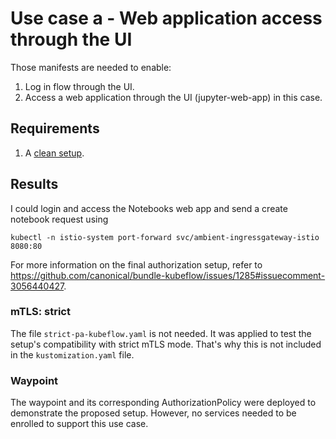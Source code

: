 # Use case a - Web application access through the UI

Those manifests are needed to enable:
1. Log in flow through the UI.
2. Access a web application through the UI (jupyter-web-app) in this case.

## Requirements
1. A [clean setup](../clean-setup/).

## Results
I could login and access the Notebooks web app and send a create notebook request using
```shell
kubectl -n istio-system port-forward svc/ambient-ingressgateway-istio 8080:80
```
For more information on the final authorization setup, refer to https://github.com/canonical/bundle-kubeflow/issues/1285#issuecomment-3056440427.

### mTLS: strict
The file `strict-pa-kubeflow.yaml` is not needed. It was applied to test the setup's compatibility with strict mTLS mode. That's why this is not included in the `kustomization.yaml` file.

### Waypoint
The waypoint and its corresponding AuthorizationPolicy were deployed to demonstrate the proposed setup. However, no services needed to be enrolled to support this use case.
